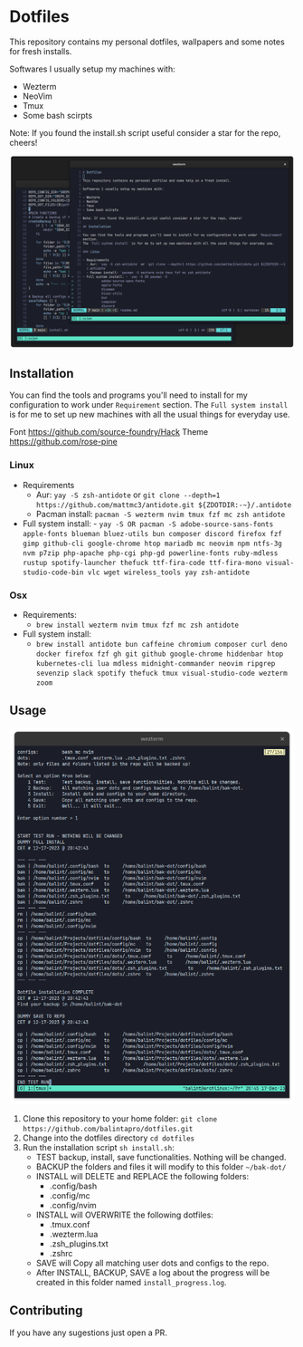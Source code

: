# Dotfiles

This repository contains my personal dotfiles, wallpapers and some notes for fresh installs.

Softwares I usually setup my machines with:

- Wezterm
- NeoVim
- Tmux
- Some bash scirpts

Note: If you found the install.sh script useful consider a star for the repo, cheers!

![preview](https://raw.githubusercontent.com/balintapro/dotfiles/main/img/preview.png)

## Installation

You can find the tools and programs you'll need to install for my configuration to work under `Requirement` section.
The `Full system install` is for me to set up new machines with all the usual things for everyday use.

Font <https://github.com/source-foundry/Hack>
Theme <https://github.com/rose-pine>

### Linux

- Requirements
  - Aur: `yay -S zsh-antidote` or `git clone --depth=1 https://github.com/mattmc3/antidote.git ${ZDOTDIR:-~}/.antidote`
  - Pacman install: `pacman -S wezterm nvim tmux fzf mc zsh antidote`
- Full system install: - `yay -S OR pacman -S
          adobe-source-sans-fonts
          apple-fonts
          blueman
          bluez-utils
          bun
          composer
          discord
          firefox
          fzf
          gimp
          github-cli
          google-chrome
          htop
          mariadb
          mc
          neovim
          npm
          ntfs-3g
          nvm
          p7zip
          php-apache
          php-cgi
          php-gd
          powerline-fonts
          ruby-mdless
          rustup
          spotify-launcher
          thefuck
          ttf-fira-code
          ttf-fira-mono
          visual-studio-code-bin
          vlc
          wget
          wireless_tools
          yay
          zsh-antidote
`

### Osx

- Requirements:
  - `brew install wezterm nvim tmux fzf mc zsh antidote`
- Full system install:
  - `brew install
         antidote
         bun
         caffeine
         chromium
         composer
         curl
         deno
         docker
         firefox
         fzf
         gh
         git
         github
         google-chrome
         hiddenbar
         htop
         kubernetes-cli
         lua
         mdless
         midnight-commander
         neovim
         ripgrep
         sevenzip
         slack
         spotify
         thefuck
         tmux
         visual-studio-code
         wezterm
         zoom
`

## Usage

![install script](https://raw.githubusercontent.com/balintapro/dotfiles/main/img/install.png)

1. Clone this repository to your home folder: `git clone https://github.com/balintapro/dotfiles.git`
2. Change into the dotfiles directory `cd dotfiles`
3. Run the installation script `sh install.sh`:
    - TEST backup, install, save functionalities. Nothing will be changed.
    - BACKUP the folders and files it will modify to this folder `~/bak-dot/`
    - INSTALL will DELETE and REPLACE the following folders:
      - .config/bash
      - .config/mc
      - .config/nvim
    - INSTALL will OVERWRITE the following dotfiles:
      - .tmux.conf
      - .wezterm.lua
      - .zsh_plugins.txt
      - .zshrc
    - SAVE will Copy all matching user dots and configs to the repo.
    - After INSTALL, BACKUP, SAVE a log about the progress will be created in this folder named `install_progress.log`.

## Contributing

If you have any sugestions just open a PR.
